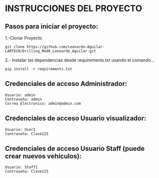 # INSTRUCCIONES DEL PROYECTO

## Pasos para iniciar el proyecto:
1.-Clonar Proyecto
```
git clone https://github.com/Leonardo-Aguilar-LARTECH/Drilling_Mod6_Leonardo_Aguilar.git
```

2.- Instalar las dependencias desde requirements.txt usando el comando...
```
pip install -r requirements.txt
```

## Credenciales de acceso Administrador:
```
Usuario: admin
Contraseña: admin
Correo Electronico: admin@admin.com
```

## Credenciales de acceso Usuario visualizador:
```
Usuario: User1
Contraseña: Clave123
```

## Credenciales de acceso Usuario Staff (puede crear nuevos vehiculos):
```
Usuario: Staff1
Contraseña: Clave123
```
